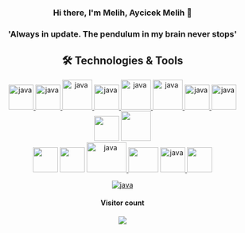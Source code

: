 

<div id="header" align="center" >
 <h3 width="%50">Hi there, I'm Melih, Aycicek Melih 👋 <h3/>
  <h3/>
  <h3> 'Always in update. The pendulum in my brain never stops' <h3/>
</div>


  

  
<h2 align="center"> 🛠 Technologies & Tools </h2>
<div id="header" align="center">
 <a href="https://spring.io/projects/spring-boot" target="_blank"> <img src="https://user-images.githubusercontent.com/61455803/226131164-b27db5d1-9971-405a-a056-997aa15ce856.png" alt="java" width="50" height="50"/> <a/>
<a href="https://tr.reactjs.org/" target="_blank"> <img src="https://user-images.githubusercontent.com/61455803/183992314-d1c7232c-9582-4f3c-a5ea-2a36d2cf14f5.png" alt="java" width="50" height="50"/>  <a/>
       <a href="https://www.oracle.com/java/technologies/downloads/" target="_blank"> <img src="https://user-images.githubusercontent.com/61455803/183992991-76fe28d3-86a0-4878-be67-4345e0c8f0fc.png" alt="java" width="60" />  <a/>
       <a href="https://code.visualstudio.com/download" target="_blank"> <img src="https://user-images.githubusercontent.com/61455803/183993381-2a7389b8-37f8-4fdc-8b98-326a7ee5291d.png" alt="java" width="50" height="50"/>  <a/>
       <a href="https://www.tensorflow.org/install/source" target="_blank"> <img src="https://user-images.githubusercontent.com/61455803/186256256-187bfa59-d09c-4c08-9924-7c58ac32732a.png" alt="java" width="60"/> </a> 
        <a/>
        <a href="https://www.typescriptlang.org/" target="_blank"> <img src="https://user-images.githubusercontent.com/61455803/226131459-73531f66-ba35-44bc-82bf-641d8f026647.png" alt="java" width="60"/> </a> 
        <a/>
            <a href="https://angular.io/" target="_blank"> <img src="https://user-images.githubusercontent.com/61455803/226130718-dbd3fd8f-28ba-4914-bf34-d951bdc0e883.png" alt="java" width="50" height="50"/> 
        <a href="https://pypi.org/project/python-build/" target="_blank"> <img src="https://user-images.githubusercontent.com/61455803/184004758-bfaf3d3c-3fae-40f1-a582-00c30f79f08c.png" alt="java" width="50"/> </a> 
      <img src="https://user-images.githubusercontent.com/61455803/184004970-0a133f19-842a-4809-87a8-22cb9a6ce128.png" width="50"/>
      <img src="https://user-images.githubusercontent.com/61455803/186260235-8edbc478-a8c5-4192-bdfa-55bb76133304.png" width="60"/>
    </div>
    <div id="header_1" align="center">
      <img src="https://upload.wikimedia.org/wikipedia/commons/thumb/9/9c/IntelliJ_IDEA_Icon.svg/1200px-IntelliJ_IDEA_Icon.svg.png" width="50"/>
      <img src="https://user-images.githubusercontent.com/61455803/184004364-bc183a1e-b4ab-43f9-a289-daf0c54f3bea.png" width="50"/> 
       <a href="https://sapui5.hana.ondemand.com/" target="_blank"> <img src="https://user-images.githubusercontent.com/61455803/186202930-c1cba45d-6114-4d70-8e70-511e1f2e8839.png" alt="java" width="80" height="60"/> </a> 
      <img src="https://user-images.githubusercontent.com/61455803/184007089-500bb220-6b43-4930-82bb-310db75b8cb6.png" width="60" height="50"/> 
       <a href="https://www.postgresql.org/download/" target="_blank"> <img src="https://user-images.githubusercontent.com/61455803/186257602-6f5ba097-d672-40f7-a3dc-0ce3fa439364.png" alt="java" width="50"/> </a> 
              <img src="https://user-images.githubusercontent.com/61455803/184103039-828980cd-fb16-4a6e-b175-c664d334fabf.png" width="50"/>

</div>





<div id="header" align="center">

<a href="https://github.com/topics/snake-game" target="_blank"> <img src="https://user-images.githubusercontent.com/61455803/183988963-6419249b-842a-4630-9de8-c71102a2ce67.svg" alt="java" /> </a> 


  
  <h4 align="center">Visitor count</h4>
<p align="center"> 
  <img src="https://profile-counter.glitch.me/melihaycicek/count.svg" />
</p>


